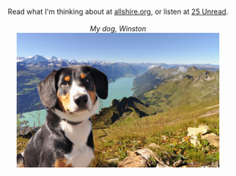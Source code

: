 
<p align="center">
    Read what I'm thinking about at <a href="https://allshire.org">allshire.org</a>, or listen at <a href="https://pod.link/1518140460">25 Unread</a>.
    <br> <br>
    <i>My dog, Winston</i>
    <br>
	<img width="80%" src="https://github.com/ArthurAllshire/ArthurAllshire/blob/master/winston.jpg" alt="dog-and-mountains">
</p>

